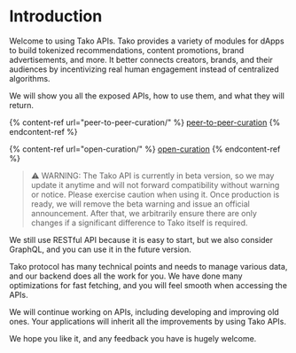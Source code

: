 # Introduction

Welcome to using Tako APIs. Tako provides a variety of modules for dApps to build tokenized recommendations, content promotions, brand advertisements, and more. It better connects creators, brands, and their audiences by incentivizing real human engagement instead of centralized algorithms.&#x20;

We will show you all the exposed APIs, how to use them, and what they will return.&#x20;

{% content-ref url="peer-to-peer-curation/" %}
[peer-to-peer-curation](peer-to-peer-curation/)
{% endcontent-ref %}

{% content-ref url="open-curation/" %}
[open-curation](open-curation/)
{% endcontent-ref %}

> ⚠️ WARNING: The Tako API is currently in beta version, so we may update it anytime and will not forward compatibility without warning or notice. Please exercise caution when using it. Once production is ready, we will remove the beta warning and issue an official announcement. After that, we arbitrarily ensure there are only changes if a significant difference to Tako itself is required.

We still use RESTful API because it is easy to start, but we also consider GraphQL, and you can use it in the future version.

Tako protocol has many technical points and needs to manage various data, and our backend does all the work for you. We have done many optimizations for fast fetching, and you will feel smooth when accessing the APIs.

We will continue working on APIs, including developing and improving old ones. Your applications will inherit all the improvements by using Tako APIs.

We hope you like it, and any feedback you have is hugely welcome.

